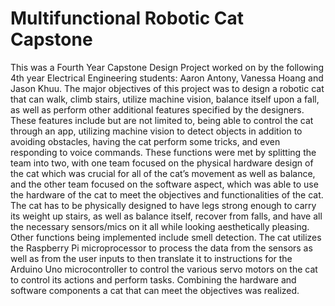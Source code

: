 # Multifunctional Robotic Cat Capstone

This was a Fourth Year Capstone Design Project worked on by the following 4th year Electrical Engineering students: Aaron Antony, Vanessa Hoang and Jason Khuu. The major objectives of this project was to design a robotic cat that can walk, climb stairs, utilize machine vision, balance itself upon a fall, as well as perform other additional features specified by the designers. These features include but are not limited to, being able to control the cat through an app, utilizing machine vision to detect objects in addition to avoiding obstacles, having the cat perform some tricks, and even responding to voice commands. These functions were met by splitting the team into two, with one team focused on the physical hardware design of the cat which was crucial for all of the cat’s movement as well as balance, and the other team focused on the software aspect, which was able to use the hardware of the cat to meet the objectives and functionalities of the cat. The cat has to be physically designed to have legs strong enough to carry its weight up stairs, as well as balance itself, recover from falls, and have all the necessary sensors/mics on it all while looking aesthetically pleasing. Other functions being implemented include smell detection. The cat utilizes the Raspberry Pi microprocessor to process the data from the sensors as well as from the user inputs to then translate it to instructions for the Arduino Uno microcontroller to control the various servo motors on the cat to control its actions and perform tasks. Combining the hardware and software components a cat that can meet the objectives was realized.
